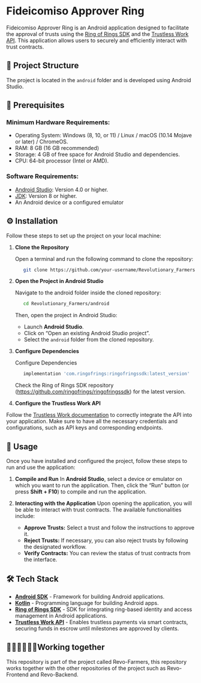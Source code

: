 # Fideicomiso Approver Ring

Fideicomiso Approver Ring is an Android application designed to facilitate the approval of trusts using the [Ring of Rings SDK](https://github.com/ringofrings/ringofringssdk) and the [Trustless Work API](https://docs.trustlesswork.com/trustless-work). This application allows users to securely and efficiently interact with trust contracts.

## 📁 Project Structure

The project is located in the `android` folder and is developed using Android Studio.

## 📝 Prerequisites

### Minimum Hardware Requirements:
- Operating System: Windows (8, 10, or 11) / Linux / macOS (10.14 Mojave or later) / ChromeOS.
- RAM: 8 GB (16 GB recommended)
- Storage: 4 GB of free space for Android Studio and dependencies.
- CPU: 64-bit processor (Intel or AMD).

### Software Requirements:
- [Android Studio](https://developer.android.com/studio): Version 4.0 or higher.
- [JDK](https://www.oracle.com/java/technologies/javase-downloads.html): Version 8 or higher.
- An Android device or a configured emulator

## ⚙️ Installation

Follow these steps to set up the project on your local machine:

1. **Clone the Repository**

   Open a terminal and run the following command to clone the repository:

   ```bash
      git clone https://github.com/your-username/Revolutionary_Farmers.git
   ```

2. **Open the Project in Android Studio**

   Navigate to the android folder inside the cloned repository:

   ```bash
      cd Revolutionary_Farmers/android
   ```

   Then, open the project in Android Studio:
	- Launch **Android Studio**.
   - Click on “Open an existing Android Studio project”.
   - Select the `android` folder from the cloned repository.

3. **Configure Dependencies**

   Configure Dependencies
   ```bash
      implementation 'com.ringofrings:ringofringssdk:latest_version'
   ```

   Check the Ring of Rings SDK repository (https://github.com/ringofrings/ringofringssdk) for the latest version.


4. **Configure the Trustless Work API**

Follow the [Trustless Work documentation](https://docs.trustlesswork.com/trustless-work) to correctly integrate the API into your application. Make sure to have all the necessary credentials and configurations, such as API keys and corresponding endpoints.

## 🚀 Usage

Once you have installed and configured the project, follow these steps to run and use the application:

1. **Compile and Run**
   In **Android Studio**, select a device or emulator on which you want to run the application. Then, click the “Run” button (or press **Shift + F10**) to compile and run the application.

2. **Interacting with the Application**
   Upon opening the application, you will be able to interact with trust contracts. The available functionalities include:
   - **Approve Trusts:** Select a trust and follow the instructions to approve it.
   - **Reject Trusts:** If necessary, you can also reject trusts by following the designated workflow.
   - **Verify Contracts:** You can review the status of trust contracts from the interface.

## 🛠 Tech Stack

- **[Android SDK](https://developer.android.com/studio)** - Framework for building Android applications.
- **[Kotlin](https://kotlinlang.org/)** - Programming language for building Android apps.
- **[Ring of Rings SDK](https://github.com/ringofrings/ringofringssdk)** - SDK for integrating ring-based identity and access management in Android applications.
- **[Trustless Work API](https://docs.trustlesswork.com/trustless-work)** - Enables trustless payments via smart contracts, securing funds in escrow until milestones are approved by clients.


## 👨🏼‍🌾👩🏼‍🌾Working together 
This repository is part of the project called Revo-Farmers, this repository works together with the other repositories of the project such as Revo-Frontend and Revo-Backend. 
